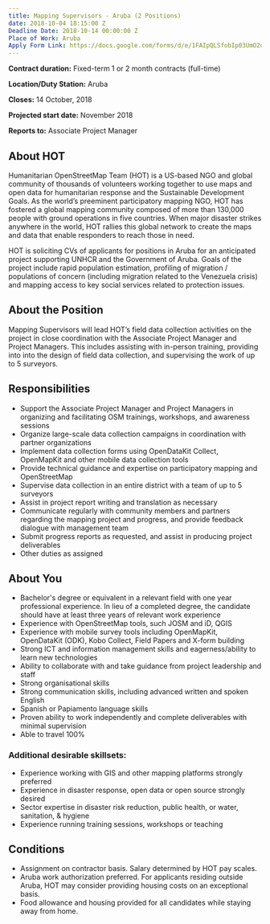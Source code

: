 ```yaml
---
title: Mapping Supervisors - Aruba (2 Positions)
date: 2018-10-04 18:15:00 Z
Deadline Date: 2018-10-14 00:00:00 Z
Place of Work: Aruba
Apply Form Link: https://docs.google.com/forms/d/e/1FAIpQLSfobIp03UmO2dCY3UuUmIyDrycG3fojC8lasox5sbaVPFnhNg/viewform
---
```


**Contract duration:** Fixed-term 1 or 2 month contracts (full-time)

**Location/Duty Station:** Aruba

**Closes:** 14 October, 2018

**Projected start date:** November 2018

**Reports to:** Associate Project Manager

## About HOT
Humanitarian OpenStreetMap Team (HOT) is a US-based NGO and global community of thousands of volunteers working together to use maps and open data for humanitarian response and the Sustainable Development Goals. As the world’s preeminent participatory mapping NGO, HOT has fostered a global mapping community composed of more than 130,000 people with ground operations in five countries. When major disaster strikes anywhere in the world, HOT rallies this global network to create the maps and data that enable responders to reach those in need.

HOT is soliciting CVs of applicants for positions in Aruba for an anticipated project supporting UNHCR and the Government of Aruba. Goals of the project include rapid population estimation, profiling of migration / populations of concern (including migration related to the Venezuela crisis) and mapping access to key social services related to protection issues.
 
## About the Position
Mapping Supervisors will lead HOT’s field data collection activities on the project in close coordination with the Associate Project Manager and Project Managers. This includes assisting with in-person training, providing into into the design of field data collection, and supervising the work of up to 5 surveyors.

## Responsibilities
* Support the Associate Project Manager and Project Managers in organizing and facilitating OSM trainings, workshops, and awareness sessions
* Organize large-scale data collection campaigns in coordination with partner organizations
* Implement data collection forms using OpenDataKit Collect, OpenMapKit and other mobile data collection tools
* Provide technical guidance and expertise on participatory mapping and OpenStreetMap
* Supervise data collection in an entire district with a team of up to 5 surveyors
* Assist in project report writing and translation as necessary
* Communicate regularly with community members and partners regarding the mapping project and progress, and provide feedback dialogue with management team
* Submit progress reports as requested, and assist in producing project deliverables
* Other duties as assigned

## About You
* Bachelor's degree or equivalent in a relevant field with one year professional experience. In lieu of a completed degree, the candidate should have at least three years of relevant work experience 
* Experience with OpenStreetMap tools, such JOSM and iD, QGIS
* Experience with mobile survey tools including OpenMapKit, OpenDataKit (ODK), Kobo Collect, Field Papers and X-form building
* Strong ICT and information management skills and eagerness/ability to learn new technologies
* Ability to collaborate with and take guidance from project leadership and staff
* Strong organisational skills
* Strong communication skills, including advanced written and spoken English 
* Spanish or Papiamento language skills
* Proven ability to work independently and complete deliverables with minimal supervision
* Able to travel 100%


### Additional desirable skillsets:
* Experience working with GIS and other mapping platforms strongly preferred
* Experience in disaster response, open data or open source strongly desired
* Sector expertise in disaster risk reduction, public health, or water, sanitation, & hygiene
* Experience running training sessions, workshops or teaching

## Conditions
* Assignment on contractor basis. Salary determined by HOT pay scales.
* Aruba work authorization preferred. For applicants residing outside Aruba, HOT may consider providing housing costs on an exceptional basis.
* Food allowance and housing provided for all candidates while staying away from home.
